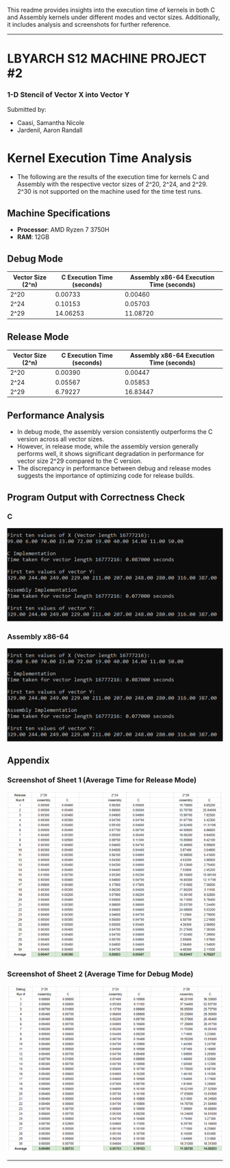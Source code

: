 This readme provides insights into the execution time of kernels in both C and Assembly kernels under different modes and vector sizes. Additionally, it includes analysis and screenshots for further reference.

---

# LBYARCH S12 MACHINE PROJECT #2
### 1-D Stencil of Vector X into Vector Y

Submitted by:
- Caasi, Samantha Nicole
- Jardenil, Aaron Randall

# Kernel Execution Time Analysis

- The following are the results of the execution time for kernels C and Assembly with the respective vector sizes of 2^20, 2^24, and 2^29. 2^30 is not supported on the machine used for the time test runs.

## Machine Specifications

- **Processor**: AMD Ryzen 7 3750H
- **RAM**: 12GB

## Debug Mode

| Vector Size (2^n) | C Execution Time (seconds) | Assembly x86-64 Execution Time (seconds) |
|----------------------|-----------------------------|------------------------------------|
| 2^20                 | 0.00733                     | 0.00460                            |
| 2^24                 | 0.10153                     | 0.05703                            |
| 2^29                 | 14.06253                    | 11.08720                           |

## Release Mode

| Vector Size (2^n) | C Execution Time (seconds) | Assembly x86-64 Execution Time (seconds) |
|----------------------|-----------------------------|------------------------------------|
| 2^20                 | 0.00390                     | 0.00447                            |
| 2^24                 | 0.05567                     | 0.05853                            |
| 2^29                 | 6.79227                     | 16.83447                           |

## Performance Analysis

- In debug mode, the assembly version consistently outperforms the C version across all vector sizes.
- However, in release mode, while the assembly version generally performs well, it shows significant degradation in performance for vector size 2^29 compared to the C version.
- The discrepancy in performance between debug and release modes suggests the importance of optimizing code for release builds.

## Program Output with Correctness Check

### C
![C Program Output](https://github.com/Samoyedeu/LBYARCH_MCO2/blob/master/assembly%20program%20output.png?raw=true)

### Assembly x86-64
![Assembly Program Output](https://github.com/Samoyedeu/LBYARCH_MCO2/blob/master/assembly%20program%20output.png?raw=true)

## Appendix

### Screenshot of Sheet 1 (Average Time for Release Mode)
![Average Time for Release Mode](https://github.com/Samoyedeu/LBYARCH_MCO2/blob/master/appendix1.png?raw=true)

### Screenshot of Sheet 2 (Average Time for Debug Mode)
![Average Time for Debug Mode](https://github.com/Samoyedeu/LBYARCH_MCO2/blob/master/appendix2.png?raw=true)

---
